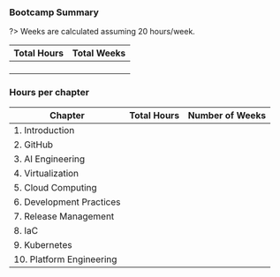 ### Bootcamp Summary

?> Weeks are calculated assuming 20 hours/week.
<!-- This gets used by `src/docsify-plugins/generate-chart.js::bootcampTotals` -->
| Total Hours | Total Weeks |
|:-----------:|:-----------:|
|<p id='total-hours'></p>|<p id='total-weeks'></p>|

### Hours per chapter

<!-- The id's of the paragraph tags are expected to match the chapter folder names -->
<!-- This gets used by `src/docsify-plugins/generate-chart.js::populateChapterHours` -->
| Chapter                 | Total Hours          | Number of Weeks |
|-------------------------|----------------------:|------------------:|
| 1. Introduction          | <p id=1-introduction></p> | <p id=1-introduction-weeks></p> |
| 2. GitHub                | <p id=2-Github></p> | <p id=2-Github-weeks></p> |
| 3. AI Engineering        | <p id=3-AI-Engineering></p> | <p id=3-AI-Engineering-weeks></p> |
| 4. Virtualization        | <p id=4-virtual-machines-containers></p> | <p id=4-virtual-machines-containers-weeks></p> |
| 5. Cloud Computing       | <p id=5-cloud-computing></p> | <p id=5-cloud-computing-weeks></p> |
| 6. Development Practices | <p id=6-software-development-practices></p> |<p id=6-software-development-practices-weeks></p> |
| 7. Release Management    | <p id=7-release-management></p> |<p id=7-release-management-weeks></p> |
| 8. IaC                   | <p id=8-infrastructure-configuration-management></p> |<p id=8-infrastructure-configuration-management-weeks></p> |
| 9. Kubernetes            | <p id=9-kubernetes-container-orchestration></p> |<p id=9-kubernetes-container-orchestration-weeks></p> |
| 10. Platform Engineering            | <p id=10-platform-engineering></p> |<p id=10-platform-engineering-weeks></p> |
